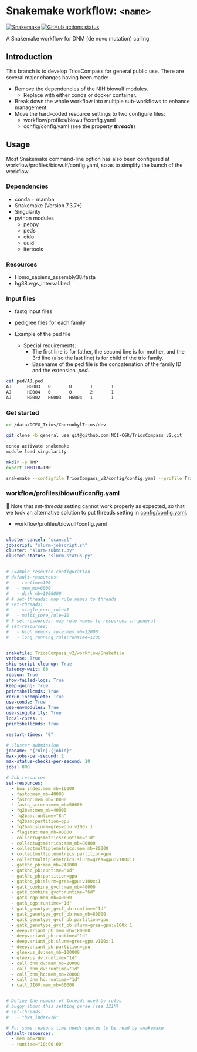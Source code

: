 # Snakemake workflow: `<name>`

[![Snakemake](https://img.shields.io/badge/snakemake-≥7.3.7-brightgreen.svg)](https://snakemake.github.io)
[![GitHub actions status](https://github.com/<owner>/<repo>/workflows/Tests/badge.svg?branch=main)](https://github.com/<owner>/<repo>/actions?query=branch%3Amain+workflow%3ATests)


A Snakemake workflow for DNM (de novo mutation) calling.

## Introduction

This branch is to develop TriosCompass for general public use.  There are several major changes having been made: 
+ Remove the dependencies of the NIH biowulf modules.
  + Replace with either conda or docker container.
+ Break down the whole workflow into multiple sub-workflows to enhance management.
+ Move the hard-coded resource settings to two configure files:
  + workflow/profiles/biowulf/config.yaml
  + config/config.yaml (see the property ***threads***)


## Usage

Most Snakemake command-line option has also been configured at workflow/profiles/biowulf/config.yaml, so as to simplify the launch of the workflow.

### Dependencies
+ conda + mamba
+ Snakemake (Version 7.3.7+)
+ Singularity
+ python modules
  + peppy
  + peds
  + eido
  + uuid
  + itertools

### Resources
+ Homo_sapiens_assembly38.fasta
+ hg38.wgs_interval.bed
  
### Input files
+ fastq input files
+ pedigree files for each family

+ Example of the ped file
  + Special requirements:
    + The first line is for father, the second line is for mother, and the 3rd line (also the last line) is for child of the trio family.
    + Basename of the ped file is the concatenation of the family ID and the extension *.ped*.
```bash
cat ped/AJ.ped 
AJ      HG003   0       0       1       1
AJ      HG004   0       0       2       1
AJ      HG002   HG003   HG004   1       1
```

### Get started
```bash
cd /data/DCEG_Trios/ChernobylTrios/dev

git clone -b general_use git@github.com:NCI-CGR/TriosCompass_v2.git

conda activate snakemake
module load singularity

mkdir -p TMP
export TMPDIR=TMP

snakemake --configfile TriosCompass_v2/config/config.yaml --profile TriosCompass_v2/workflow/profiles/biowulf 2>&1 | tee snakemake.log 

```


### workflow/profiles/biowulf/config.yaml
:bookmark: Note that *set-threads* setting cannot work properly as expected, so that we took an alternative solution to put threads setting in [config/config.yaml](config/config.yaml).

+ workflow/profiles/biowulf/config.yaml
```yml

cluster-cancel: "scancel"
jobscript: "slurm-jobscript.sh"
cluster: "slurm-submit.py"
cluster-status: "slurm-status.py"


# Example resource configuration
# default-resources:
#   - runtime=100
#   - mem_mb=6000
#   - disk_mb=1000000
# # set-threads: map rule names to threads
# set-threads:
#   - single_core_rule=1
#   - multi_core_rule=10
# # set-resources: map rule names to resources in general
# set-resources:
#   - high_memory_rule:mem_mb=12000
#   - long_running_rule:runtime=1200


snakefile: TriosCompass_v2/workflow/Snakefile
verbose: True
skip-script-cleanup: True
latency-wait: 60
reason: True
show-failed-logs: True
keep-going: True
printshellcmds: True
rerun-incomplete: True
use-conda: True
use-envmodules: True
use-singularity: True
local-cores: 1
printshellcmds: True

restart-times: "0"

# Cluster submission
jobname: "{rule}.{jobid}"   
max-jobs-per-second: 1     
max-status-checks-per-second: 10     
jobs: 800     

# Job resources
set-resources:
  - bwa_index:mem_mb=16000
  - fastp:mem_mb=40000
  - fastqc:mem_mb=10000
  - fastq_screen:mem_mb=50000
  - fq2bam:mem_mb=40000
  - fq2bam:runtime="8h"
  - fq2bam:partition=gpu
  - fq2bam:slurm=gres=gpu:v100x:1 
  - flagstat:mem_mb=80000
  - collectwgsmetrics:runtime="1d"
  - collectwgsmetrics:mem_mb=80000
  - collectmultiplemetrics:mem_mb=80000
  - collectmultiplemetrics:partition=gpu
  - collectmultiplemetrics:slurm=gres=gpu:v100x:1 
  - gatkhc_pb:mem_mb=240000
  - gatkhc_pb:runtime="1d"
  - gatkhc_pb:partition=gpu
  - gatkhc_pb:slurm=gres=gpu:v100x:1
  - gatk_combine_gvcf:mem_mb=40000
  - gatk_combine_gvcf:runtime="6d"
  - gatk_cgp:mem_mb=40000
  - gatk_cgp:runtime="1d"
  - gatk_genotype_gvcf_pb:runtime="1d"
  - gatk_genotype_gvcf_pb:mem_mb=80000
  - gatk_genotype_gvcf_pb:partition=gpu
  - gatk_genotype_gvcf_pb:slurm=gres=gpu:v100x:1 
  - deepvariant_pb:mem_mb=180000
  - deepvariant_pb:runtime="1d"
  - deepvariant_pb:slurm=gres=gpu:v100x:1
  - deepvariant_pb:partition=gpu
  - glnexus_dv:mem_mb=100000
  - glnexus_dv:runtime="1d"
  - call_dnm_dv:mem_mb=20000
  - call_dnm_dv:runtime="1d"
  - call_dnm_hc:mem_mb=20000
  - call_dnm_hc:runtime="1d"
  - call_JIGV:mem_mb=60000


# Define the number of threads used by rules
# buggy about this setting parse (see 121M)
# set-threads:
#   - "bwa_index=16"

# For some reasons time needs quotes to be read by snakemake
default-resources:
  - mem_mb=2000
  - runtime="10:00:00"

```
